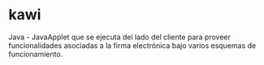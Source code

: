 # kawi
Java - JavaApplet que se ejecuta del lado del cliente para proveer funcionalidades asociadas a la firma electrónica bajo varios esquemas de funcionamiento.
